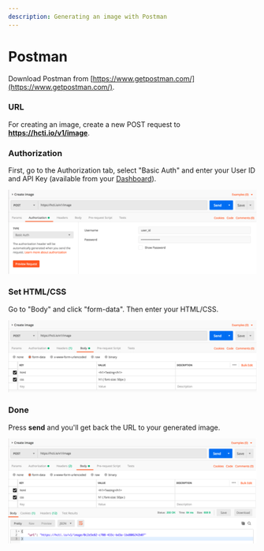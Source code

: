```yaml
---
description: Generating an image with Postman
---
```


# Postman

Download Postman from [https://www.getpostman.com/](https://www.getpostman.com/).

### URL

For creating an image, create a new POST request to **https://hcti.io/v1/image**.

### Authorization

First, go to the Authorization tab, select "Basic Auth" and enter your User ID and API Key \(available from your [Dashboard](https://htmlcsstoimage.com/dashboard)\).

![](../.gitbook/assets/image%20%284%29.png)

### Set HTML/CSS

Go to "Body" and click "form-data". Then enter your HTML/CSS.

![](../.gitbook/assets/image%20%283%29.png)

### Done

Press **send** and you'll get back the URL to your generated image.

![](../.gitbook/assets/image.png)


